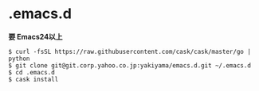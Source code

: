 .emacs.d
=========

**要 Emacs24以上**


```
$ curl -fsSL https://raw.githubusercontent.com/cask/cask/master/go | python
$ git clone git@git.corp.yahoo.co.jp:yakiyama/emacs.d.git ~/.emacs.d
$ cd .emacs.d
$ cask install
```

